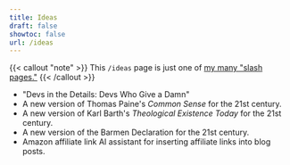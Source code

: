 ```yaml
---
title: Ideas
draft: false
showtoc: false
url: /ideas
---
```

{{< callout "note" >}}
This `/ideas` page is just one of [my many "slash pages."](/slashes)
{{< /callout >}}

- "Devs in the Details: Devs Who Give a Damn"
- A new version of Thomas Paine's *Common Sense* for the 21st century.
- A new version of Karl Barth's *Theological Existence Today* for the 21st century.
- A new version of the Barmen Declaration for the 21st century.
- Amazon affiliate link AI assistant for inserting affiliate links into blog posts.